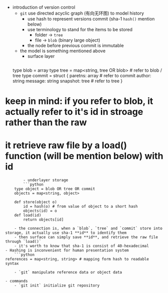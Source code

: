 - introduction of version control
	- `git` use directed acyclic graph (有向无环图) to model history
		- use hash to represent versions commit (sha-1 `hash()` mention below)
		- use terminology to stand for the items to be stored
			- folder -> `tree`
			- file -> `blob` (binary large object)
		- the node before previous commit is immutable
	- the model is something mentioned above
		- surface layer
      ```python 
	type blob = array<byte>
	type tree = map<string, tree OR blob> # refer to blob / tree
	type commit = struct {
		paretns: array<commit> # refer to commit
		author: string
		message: string
		snapshot: tree # refer to tree
	}
# keep in mind: if you refer to blob, it actually refer to it's id in stroage rather than the raw
# it retrieve raw file by a load() function (will be mention below) with id
```
		- underlayer storage
		```python
	type object = blob OR tree OR commit
	objects = map<string, object>

	def store(object o)
		id = hash(o) # from value of object to a short hash
		objects(id) = o
	def load(id)
		return objects[id]
```
		- the connection is, when a `blob`, `tree` and `commit` store into storage, it actually use sha-1 **id** to identify them
		- then surface can simply save **id**, and retrieve the raw file through `load()`
		- it's worth to know that sha-1 is consist of 40-hexadecimal
	- Hashing is inconvenient for human presentation system
		```python
	references = map<string, string> # mapping form hash to readable syntax 
```
	- `git` manipulate reference data or object data

- commands
	- `git init` initialize git repository

